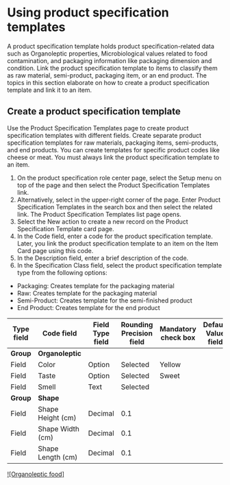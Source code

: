# Using product specification templates
A product specification template holds product specification-related data such as Organoleptic properties, Microbiological values related to food contamination, and packaging information like packaging dimension and condition.
Link the product specification template to items to classify them as raw material, semi-product, packaging item, or an end product.
The topics in this section elaborate on how to create a product specification template and link it to an item.
## Create a product specification template
Use the Product Specification Templates page to create product specification templates with different fields. Create separate product specification templates for raw materials, packaging items, semi-products, and end products. You can create templates for specific product codes like cheese or meat. You must always link the product specification template to an item.
1. On the product specification role center page, select the Setup menu on top of the page and then select the Product Specification Templates link.
2.	Alternatively, select   in the upper-right corner of the page. Enter Product Specification Templates in the search box and then select the related link.
The Product Specification Templates list page opens.
3.	Select the New action to create a new record on the Product Specification Template card page.
4.	In the Code field, enter a code for the product specification template. Later, you link the product specification template to an item on the Item Card page using this code.
5.	In the Description field, enter a brief description of the code.
6.	In the Specification Class field, select the product specification template type from the following options:
-	Packaging: Creates template for the packaging material
-	Raw: Creates template for the packaging material
-	Semi-Product: Creates template for the semi-finished product
-	End Product: Creates template for the end product
	
| Type field | Code field |	Field Type field |	Rounding Precision field | Mandatory check box | Default Value field |
| ------ | ------ | ------ | ------ | ------ | ------ |
| **Group** |	**Organoleptic** |				
| Field |	Color |	Option | Selected |	Yellow |
| Field	 |	Taste |	Option |Selected|Sweet|
| Field|	Smell|	Text	|	Selected	
|**Group**|**Shape**|			
| Field | Shape Height (cm)|	Decimal|	0.1	|	
| Field|	Shape Width (cm)|	Decimal|	0.1	|	
| Field|	Shape Length (cm)|	Decimal|	0.1	|	

[![Organoleptic food]]([https://www.mdpi.com/files/special_issues_graphic_abstract/109027/Graphical%20abstract-revise.jpg](https://mdg.imgix.net/assets/images/san-juan-mountains.jpg?auto=format&fit=clip&q=40&w=1080)https://mdg.imgix.net/assets/images/san-juan-mountains.jpg?auto=format&fit=clip&q=40&w=1080)


